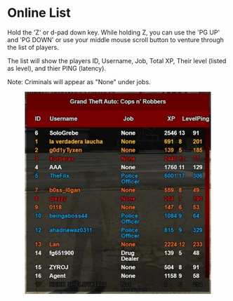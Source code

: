 # Online List



Hold the 'Z' or d-pad down key. While holding Z, you can use the 'PG UP' and 'PG DOWN' or use your middle mouse scroll button to venture through the list of players.

The list will show the players ID, Username, Job, Total XP, Their level (listed as level), and thier PING (latency).

Note: Criminals will appear as "None" under jobs.

<figure><img src="../.gitbook/assets/image (7).png" alt=""><figcaption></figcaption></figure>

